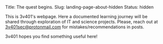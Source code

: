 Title: The quest begins.
Slug: landing-page-about-hidden
Status: hidden

This is 3v401's webpage. Here a documented learning journey will be shared through exploration of IT and science projects. Please, reach out at 3v401sec@protonmail.com for mistakes/recommendations in posts.

3v401 hopes you find something useful here!
